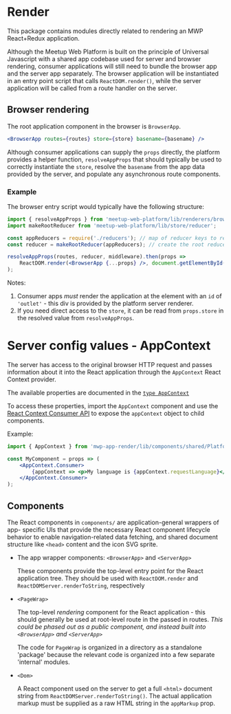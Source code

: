 # Render

This package contains modules directly related to rendering an MWP React+Redux
application.

Although the Meetup Web Platform is built on the principle of Universal
Javascript with a shared app codebase used for server and browser rendering,
consumer applications will still need to bundle the browser app and the server
app separately. The browser application will be instantiated in an entry point
script that calls `ReactDOM.render()`, while the server application will be
called from a route handler on the server.

## Browser rendering

The root application component in the browser is `BrowserApp`.

```jsx
<BrowserApp routes={routes} store={store} basename={basename} />
```

Although consumer applications can supply the `props` directly, the platform
provides a helper function, `resolveAppProps` that should typically be used to
correctly instantiate the `store`, resolve the `basename` from the app data
provided by the server, and populate any asynchronous route components.

### Example

The browser entry script would typically have the following structure:

```jsx
import { resolveAppProps } from 'meetup-web-platform/lib/renderers/browser-render';
import makeRootReducer from 'meetup-web-platform/lib/store/reducer';

const appReducers = require('./reducers'); // map of reducer keys to reducer functions
const reducer = makeRootReducer(appReducers); // create the root reducer function

resolveAppProps(routes, reducer, middleware).then(props =>
	ReactDOM.render(<BrowserApp {...props} />, document.getElementById('outlet'))
);
```

Notes:

1. Consumer apps _must_ render the application at the element with an `id` of
   `'outlet'` - this div is provided by the platform server renderer.
2. If you need direct access to the `store`, it can be read from `props.store`
   in the resolved value from `resolveAppProps`.

# Server config values - AppContext

The server has access to the original browser HTTP request and passes information
about it into the React application through the `AppContext` React Context provider.

The available properties are documented in the
[`type AppContext`](https://github.com/meetup/meetup-web-platform/blob/main/flow-typed/platform.js#L10)

To access these properties, import the `AppContext` component and use the [React
Context Consumer API](https://reactjs.org/docs/context.html#contextconsumer)
to expose the `appContext` object to child components.

Example:

```jsx
import { AppContext } from 'mwp-app-render/lib/components/shared/PlatformApp';

const MyComponent = props => (
	<AppContext.Consumer>
		{appContext => <p>My language is {appContext.requestLanguage}</p>}
	</AppContext.Consumer>
);
```

## Components

The React components in `components/` are application-general wrappers of app-
specific UIs that provide the necessary React component lifecycle behavior to
enable navigation-related data fetching, and shared document structure like
`<head>` content and the icon SVG sprite.

-   The app wrapper components: `<BrowserApp>` and `<ServerApp>`

    These components provide the top-level entry point for the React application
    tree. They should be used with `ReactDOM.render` and
    `ReactDOMServer.renderToString`, respectively

-   `<PageWrap>`

    The top-level _rendering_ component for the React application - this should
    generally be used at root-level route in the passed in routes. _This could be
    phased out as a public component, and instead built into `<BrowserApp>` and
    `<ServerApp>`_

    The code for `PageWrap` is organized in a directory as a standalone 'package'
    because the relevant code is organized into a few separate 'internal' modules.

-   `<Dom>`

    A React component used on the server to get a full `<html>` document string
    from `ReactDOMServer.renderToString()`. The actual application markup must
    be supplied as a raw HTML string in the `appMarkup` prop.
